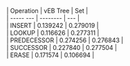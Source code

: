 | Operation | vEB Tree | Set |  
| ----- --- | -------- | --- |  
 | INSERT | 0.139242 | 0.279019 |  
 | LOOKUP | 0.116626 | 0.277311 |  
 | PREDECESSOR | 0.274256 | 0.276843 |  
 | SUCCESSOR | 0.227840 | 0.277504 |  
 | ERASE | 0.171574 | 0.106694 |  

